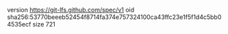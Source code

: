 version https://git-lfs.github.com/spec/v1
oid sha256:53770beeeb52454f8714fa374e757324100ca43ffc23e1f5f1d4c5bb04535ecf
size 721
